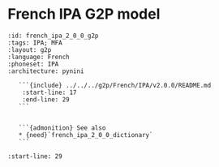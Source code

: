 
# French IPA G2P model

``````{g2p} French IPA G2P model
:id: french_ipa_2_0_0_g2p
:tags: IPA; MFA
:layout: g2p
:language: French
:phoneset: IPA
:architecture: pynini

   ```{include} ../../../g2p/French/IPA/v2.0.0/README.md
    :start-line: 17
    :end-line: 29
   ```


   ```{admonition} See also
   * {need}`french_ipa_2_0_0_dictionary`
   ```
``````

```{include} ../../../g2p/French/IPA/v2.0.0/README.md
:start-line: 29
```
